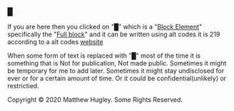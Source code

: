 ### **█**

If you are here then you clicked on "[█](./█.html)" which is a "[Block Element](https://en.wikipedia.org/wiki/Block_Elements)" specifically the "[Full block](https://en.wikipedia.org/wiki/Block_Elements#Character_table)" and it can be written using alt codes it is 219 according to a alt codes [website](https://www.alt-codes.net/)

When some form of text is replaced with "█" most of the time it is something that is Not for publication, Not made public. Sometimes it might be temporary for me to add later. Sometimes it might stay undisclosed for ever or for a certain amount of time. Or it could be confidential(unlikely) or restrictied.

Copyright © 2020 Matthew Hugley. Some Rights Reserved.
